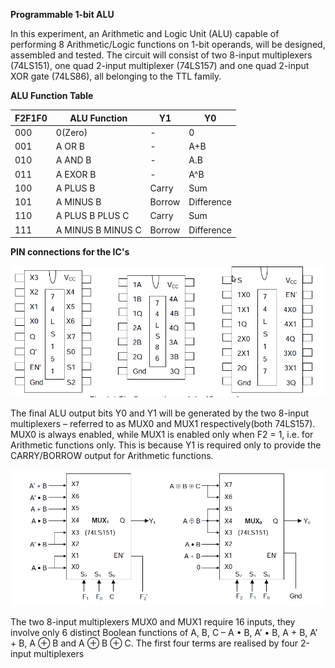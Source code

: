 **Programmable 1-bit ALU**

In this experiment, an Arithmetic and Logic Unit (ALU) capable of performing 8 Arithmetic/Logic functions on 1-bit operands, will be designed, assembled and tested. The circuit will consist of two 8-input multiplexers (74LS151), one quad 2-input multiplexer (74LS157) and one quad 2-input XOR gate (74LS86), all belonging to the TTL family.

**ALU Function Table**

|F2F1F0 | ALU Function | Y1   | Y0 |
|-------|--------------|------|----|
|000    | 0(Zero)      | -    |	0  |
|001    | A OR B       | -    | A+B|
|010 	| A AND B      | -    | A.B|
|011    | A EXOR B     | -    |	A^B|
|100 	| A PLUS B     | Carry|	Sum|
|101    | A MINUS B    |Borrow| Difference|
|110    |A PLUS B PLUS C|Carry|	Sum|
|111    |A MINUS B MINUS C|Borrow|Difference|


**PIN connections for the IC's** 

<img src="images/ALU_chips.png">

The final ALU output bits Y0 and Y1 will be generated by the two 8-input multiplexers – referred to as MUX0 and MUX1 respectively(both 74LS157). MUX0 is always enabled, while MUX1 is enabled only when F2 = 1, i.e. for Arithmetic functions only. This is because Y1 is required only to provide the CARRY/BORROW output for Arithmetic functions. 


<img src="images/ALUmux.png">

The two 8-input multiplexers MUX0 and MUX1 require 16 inputs, they involve only 6 distinct Boolean functions of A, B, C – A • B, A’ • B, A + B, A’ + B, A ⊕ B and A ⊕ B ⊕ C. The first four terms are realised by four 2-input multiplexers   